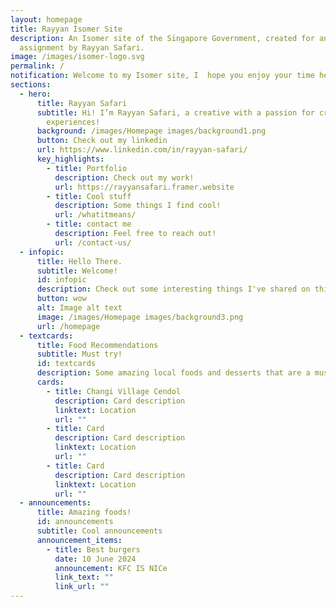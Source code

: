```yaml
---
layout: homepage
title: Rayyan Isomer Site
description: An Isomer site of the Singapore Government, created for an
  assignment by Rayyan Safari.
image: /images/isomer-logo.svg
permalink: /
notification: Welcome to my Isomer site, I  hope you enjoy your time here! :)
sections:
  - hero:
      title: Rayyan Safari
      subtitle: Hi! I’m Rayyan Safari, a creative with a passion for creating unique
        experiences!
      background: /images/Homepage images/background1.png
      button: Check out my linkedin
      url: https://www.linkedin.com/in/rayyan-safari/
      key_highlights:
        - title: Portfolio
          description: Check out my work!
          url: https://rayyansafari.framer.website
        - title: Cool stuff
          description: Some things I find cool!
          url: /whatitmeans/
        - title: contact me
          description: Feel free to reach out!
          url: /contact-us/
  - infopic:
      title: Hello There.
      subtitle: Welcome!
      id: infopic
      description: Check out some interesting things I've shared on this site!
      button: wow
      alt: Image alt text
      image: /images/Homepage images/background3.png
      url: /homepage
  - textcards:
      title: Food Recommendations
      subtitle: Must try!
      id: textcards
      description: Some amazing local foods and desserts that are a must try.
      cards:
        - title: Changi Village Cendol
          description: Card description
          linktext: Location
          url: ""
        - title: Card
          description: Card description
          linktext: Location
          url: ""
        - title: Card
          description: Card description
          linktext: Location
          url: ""
  - announcements:
      title: Amazing foods!
      id: announcements
      subtitle: Cool announcements
      announcement_items:
        - title: Best burgers
          date: 10 June 2024
          announcement: KFC IS NICe
          link_text: ""
          link_url: ""
---
```

